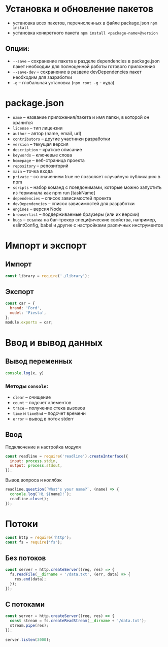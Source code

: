 # Установка и обновление пакетов

- установка всех пакетов, перечисленных в файле package.json
`npm install`
- установка конкретного пакета
`npm install <package-name>@version`

## Опции:

-  `--save` – сохранение пакета в разделе dependencies в package.json пакет необходим для полноценной работы готового приложения
- `--save-dev` – сохранение в разделе devDependencies пакет необходим для зазработки
- `-g` – глобальная установка (`npm root -g` - куда)

# package.json

- `name` – название приложения/пакета и имя папки, в которой он хранится
- `license` – тип лицензии
- `author` – автор (name, email, url)
- `contributors` – другие участники разработки
- `version` – текущая версия
- `description` – краткое описание
- `keywords` – ключевые слова
- `homepage` – веб-страница проекта
- `repository` – репозиторий
- `main` – точка входа
- `private` – со значением true не позволяет случайную публикацию в npm
- `scripts` – набор команд с псевдонимами, которые можно запустить из терминала как npm run [taskName]
- `dependencies` – список зависимостей проекта
- `devDependencies` – список зависимостей для разработки
- `engines` – версия Node
- `browserlist` – поддерживаемые браузеры (или их версии)
- `bugs` – ссылка на баг-трекер специфические свойства, например, eslintConfig, babel и другие с настройками различных инструментов

# Импорт и экспорт

## Импорт

```js
const library = require('./library');
```

## Экспорт

```js
const car = {
  brand: 'Ford',
  model: 'Fiesta',
};
module.exports = car;
```

# Ввод и вывод данных

## Вывод переменных

```js
console.log(x, y) 
```

### Методы `console`:

- `clear` – очищение
- `count` – подсчет элементов
- `trace` –  получение стека вызовов
- `time` и `timeEnd` – подсчет времени
- `error` – вывод в поток stderr

## Ввод

Подключение и настройка модуля

```js
const readline = require('readline').createInterface({
  input: process.stdin,
  output: process.stdout,
});
```
 
Вывод вопроса и коллбэк

```js
readline.question(`What's your name?`, (name) => {
  console.log(`Hi ${name}!`);
  readline.close();
});
```

# Потоки

```js
const http = require('http');
const fs = require('fs');
```

## Без потоков

```js
const server = http.createServer((req, res) => {
  fs.readFile(__dirname + '/data.txt', (err, data) => {
    res.end(data);
  });
});
```
 
## С потоками

```js
const server = http.createServer((req, res) => {
  const stream = fs.createReadStream(__dirname + '/data.txt');
  stream.pipe(res);
});
 
server.listen(3000);
```